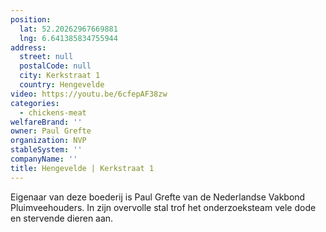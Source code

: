 ```yaml
---
position:
  lat: 52.20262967669881
  lng: 6.641385834755944
address:
  street: null
  postalCode: null
  city: Kerkstraat 1
  country: Hengevelde
video: https://youtu.be/6cfepAF38zw
categories:
  - chickens-meat
welfareBrand: ''
owner: Paul Grefte
organization: NVP
stableSystem: ''
companyName: ''
title: Hengevelde | Kerkstraat 1
---
```


Eigenaar van deze boederij is Paul Grefte van de Nederlandse Vakbond Pluimveehouders. In zijn overvolle stal trof het onderzoeksteam vele dode en stervende dieren aan.

